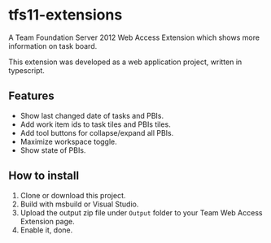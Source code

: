 tfs11-extensions
================

A Team Foundation Server 2012 Web Access Extension which shows more information on task board.

This extension was developed as a web application project, written in typescript.

Features
-----------------
* Show last changed date of tasks and PBIs.
* Add work item ids to task tiles and PBIs tiles.
* Add tool buttons for collapse/expand all PBIs.
* Maximize workspace toggle.
* Show state of PBIs.

How to install
-----------------
1. Clone or download this project.
2. Build with msbuild or Visual Studio.
3. Upload the output zip file under `Output` folder to your Team Web Access Extension page.
4. Enable it, done.
